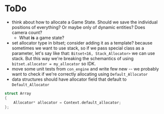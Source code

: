 # ToDo
* think about how to allocate a Game State. Should we save the individual positions of everything? Or maybe only of dynamic entities? Does camera count?
    * What **is** a game state?
* set allocator type in bitset; consider adding it as a template? because sometimes we want to use stack, so if we pass special class as a parameter, let's say like that: `Bitset<16, Stack_Allocator>` we can use stack. But this way we're breaking the schemantics of using `bitset.allocator = my_allocator` so IDK.
* move some unit tests from `con_engine` and write few new -- we probably want to check if we're correctly allocating using `Default_Allocator` 
* data structures should have allocator field that default to `Default_Allocator`
```cpp
struct Array
{
    Allocator* allocator = Context.default_allocator;
};
```